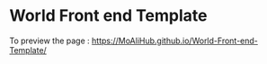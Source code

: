 # World Front end Template
To preview the page : https://MoAliHub.github.io/World-Front-end-Template/
